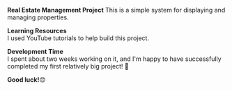 **Real Estate Management Project** 
This is a simple system for displaying and managing properties.  

**Learning Resources**  
I used YouTube tutorials to help build this project.  

**Development Time**  
I spent about two weeks working on it, and I'm happy to have successfully completed my first relatively big project! 🎉  

**Good luck!**😊
